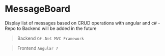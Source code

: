 # MessageBoard

Display list of messages based on CRUD operations with angular and c# - Repo to Backend will be added in the future

>Backend
`C#`
`.Net MVC Framework`

>Frontend
`Angular 7`
